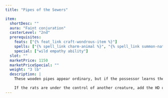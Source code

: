 ```yaml
---
title: "Pipes of the Sewers"

item:
  shortDesc: ""
  aura: "Faint conjuration"
  casterLevel: "2nd"
  prerequisites:
    feats: ["{% feat_link craft-wondrous-item %}"]
    spells: ["{% spell_link charm-animal %}", "{% spell_link summon-natures-ally-i %}"]
    special: ["wild empathy ability"]
  slot: ""
  marketPrice: 1150
  marketPriceSpecial: ""
  weight: "3 lb"
  description: |
    These wooden pipes appear ordinary, but if the possessor learns the proper tune, he can attract 1d3 rat swarms if rats are within 400 feet. For each 50-foot distance the rats have to travel, there is a 1-round delay. The piper must continue playing until the rats appear, and when they do so, the piper must make a DC 10 _perform (wind instruments)_ check. Success means that they obey the piper's telepathic commands so long as he continues to play. Failure indicates that they turn on the piper. If for any reason the piper ceases playing, the rats leave immediately. If they are called again within a day, the {% skill_link perform %} check DC is 15.

    If the rats are under the control of another creature, add the HD of the controller to the {% skill_link perform %} check DC. Once control is assumed, another check is required each round to maintain it if the other creature is actively seeking to reassert its control.
---
```

